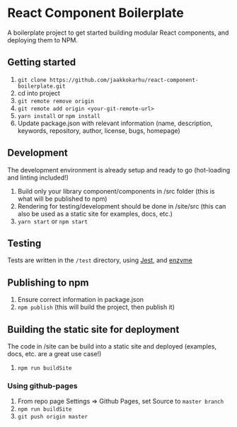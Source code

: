 # React Component Boilerplate

A boilerplate project to get started building modular React components, and deploying them to NPM.

## Getting started

1. `git clone https://github.com/jaakkokarhu/react-component-boilerplate.git`
2. cd into project
3. `git remote remove origin`
4. `git remote add origin <your-git-remote-url>`
5. `yarn install` or `npm install`
6. Update package.json with relevant information (name, description, keywords, repository, author, license, bugs, homepage)


## Development

The development environment is already setup and ready to go (hot-loading and linting included!)

1. Build only your library component/components in /src folder (this is what will be published to npm)
2. Rendering for testing/development should be done in /site/src (this can also be used as a static site for examples, docs, etc.)
3. `yarn start` or `npm start`

## Testing

Tests are written in the `/test` directory, using [Jest](https://facebook.github.io/jest), and [enzyme](https://github.com/airbnb/enzyme)

## Publishing to npm

1. Ensure correct information in package.json
2. `npm publish` (this will build the project, then publish it)

## Building the static site for deployment

The code in /site can be build into a static site and deployed (examples, docs, etc. are a great use case!)

1. `npm run buildSite`

### Using github-pages

1. From repo page Settings => Github Pages, set Source to `master branch`
2. `npm run buildSite`
2. `git push origin master`
